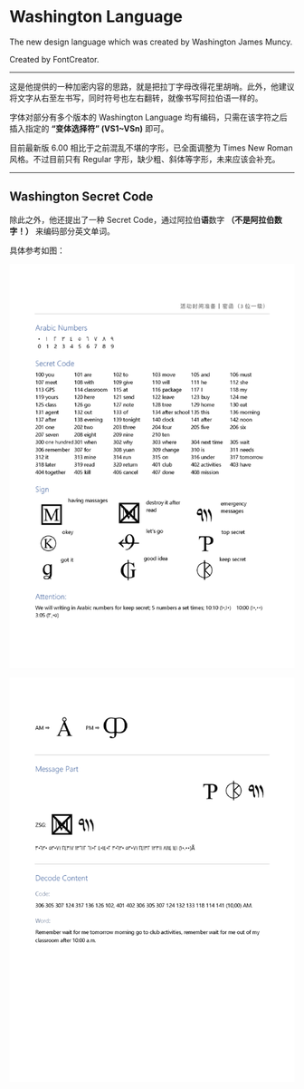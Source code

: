 # Washington Language

The new design language which was created by Washington James Muncy.

Created by FontCreator.

----
这是他提供的一种加密内容的思路，就是把拉丁字母改得花里胡哨。此外，他建议将文字从右至左书写，同时符号也左右翻转，就像书写阿拉伯语一样的。

字体对部分有多个版本的 Washington Language 均有编码，只需在该字符之后插入指定的 **“变体选择符” (VS1~VSn)** 即可。

目前最新版 6.00 相比于之前混乱不堪的字形，已全面调整为 Times New Roman 风格。不过目前只有 Regular 字形，缺少粗、斜体等字形，未来应该会补充。

----
## Washington Secret Code

除此之外，他还提出了一种 Secret Code，通过阿拉伯**语**数字 **（不是阿拉伯数字！）** 来编码部分英文单词。

具体参考如图：

![image](https://github.com/otomad/WashingtonLanguage/blob/main/Washington%20Secret%20Code/Washington%20Secret%20Code%201.png)

![image](https://github.com/otomad/WashingtonLanguage/blob/main/Washington%20Secret%20Code/Washington%20Secret%20Code%202.png)
